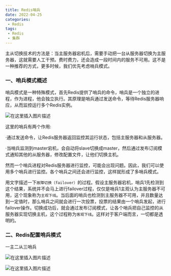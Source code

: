 ```yaml
---
title: Redis哨兵
date: 2022-04-25
categories:
 - Redis
tags:
 - Redis
 - 集群
---
```


主从切换技术的方法是：当主服务器宕机后，需要手动把一台从服务器切换为主服务器，这就需要人工干预。费时费力，还会造成一段时间内的服务不可用。这不是一种推荐的方式，更多时候，我们优先考虑哨兵模式。

### 一、哨兵模式概述

哨兵模式是一种特殊模式，首先Redis提供了哨兵的命令，哨兵是一个独立的进程，作为进程，他会独立执行。其原理是哨兵通过发送命令，等待Redis服务器响应，从而监控运行多个Redis实例。

![在这里插入图片描述](https://img-blog.csdnimg.cn/9e57dbe83f614ca68b79000c1a5fc47d.png)

这里的哨兵有两个作用:

·通过发送命令，让Redis服务器返回监控其运行状态，包括主服务器和从服务器。

·当哨兵监测到master宕机，会自动将slave切换成master，然后通过发布订阅模式通知其他的从服务器，修改配置文件，让他们切换主机。

然而一个哨兵进程对Redis服务器进行监控，可能会出现问题。因此，我们可以使用多个哨兵进行监控。各个哨兵之间还会进行监控，这样就形成了多哨兵模式。

用文字描述一下`故障切换（failover）`的过程。假设主服务器宕机，哨兵1先检测到这个结果，系统并不会马上进行failover过程，仅仅是哨兵1主观认为主服务器不可用，这个现象称为`主观下线`。当后面的哨兵也检测到主服务器不可用，并且数量达到一定值时，那么哨兵之间就会进行一次投票，投票的结果由一个哨兵发起，进行failover操作。切换成功后，就会通过发布订阅模式，让各个哨兵把自己监控的从服务器实现切换主机，这个过程称为`客观下线`。这样对于客户端而言，一切都是透明的。

### 二、Redis配置哨兵模式

一主二从三哨兵

![在这里插入图片描述](https://img-blog.csdnimg.cn/b9c65018660144db81dc8c3d4062e913.png)

![在这里插入图片描述](https://img-blog.csdnimg.cn/b1860e256ea14b238cf06581ae006a48.png)
